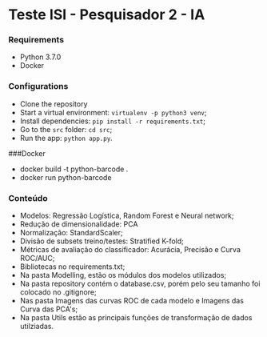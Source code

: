 # Teste ISI - Pesquisador 2 - IA

### Requirements
- Python 3.7.0
- Docker

### Configurations
- Clone the repository
- Start a virtual environment: `virtualenv -p python3 venv`;
- Install dependencies: `pip install -r requirements.txt`;
- Go to the `src` folder: `cd src`;
- Run the app: `python app.py`.

###Docker
- docker build -t python-barcode .
- docker run python-barcode

### Conteúdo
- Modelos: Regressão Logística, Random Forest e Neural network;
- Redução de dimensionalidade: PCA
- Normalização: StandardScaler;
- Divisão de subsets treino/testes: Stratified K-fold;
- Métricas de avaliação do classificador: Acurácia, Precisão e Curva ROC/AUC;
- Bibliotecas no requirements.txt;
- Na pasta Modelling, estão os módulos dos modelos utilizados;
- Na pasta repository contém o database.csv, porém pelo seu tamanho foi colocado no .gitignore;
- Nas pasta Imagens das curvas ROC de cada modelo e Imagens das Curva das PCA's;
- Na pasta Utils estão as principais funções de transformação de dados utilziadas.




